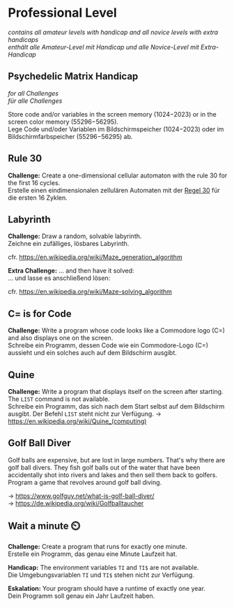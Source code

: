 # Professional Level

*contains all amateur levels with handicap and all novice levels with extra handicaps*  
*enthält alle Amateur-Level mit Handicap und alle Novice-Level mit Extra-Handicap*

## Psychedelic Matrix Handicap

*for all Challenges*  
*für alle Challenges*

Store code and/or variables in the screen memory ($1024-$2023) or in the screen color memory ($55296-$56295).  
Lege Code und/oder Variablen im Bildschirmspeicher ($1024-$2023) oder im Bildschirmfarbspeicher ($55296-$56295) ab.

## Rule 30

**Challenge:**
Create a one-dimensional cellular automaton with the rule 30 for the first 16 cycles.  
Erstelle einen eindimensionalen zellulären Automaten mit der [Regel 30](https://en.wikipedia.org/wiki/Rule_30) für die ersten 16 Zyklen.

## Labyrinth

**Challenge:**
Draw a random, solvable labyrinth.  
Zeichne ein zufälliges, lösbares Labyrinth.

cfr. https://en.wikipedia.org/wiki/Maze_generation_algorithm

**Extra Challenge:**
… and then have it solved:  
… und lasse es anschließend lösen:

cfr. https://en.wikipedia.org/wiki/Maze-solving_algorithm

## C= is for Code

**Challenge:**
Write a program whose code looks like a Commodore logo (C=) and also displays one on the screen.  
Schreibe ein Programm, dessen Code wie ein Commodore-Logo (C=) aussieht und ein solches auch auf dem Bildschirm ausgibt.

## Quine

**Challenge:**
Write a program that displays itself on the screen after starting. The `LIST` command is not available.  
Schreibe ein Programm, das sich nach dem Start selbst auf dem Bildschirm ausgibt. Der Befehl `LIST` steht nicht zur Verfügung.
→ https://en.wikipedia.org/wiki/Quine_(computing)

## Golf Ball Diver

Golf balls are expensive, but are lost in large numbers. That's why there are golf ball divers. They fish golf balls out of the water that have been accidentally shot into rivers and lakes and then sell them back to golfers. Program a game that revolves around golf ball diving.

→ https://www.golfguy.net/what-is-golf-ball-diver/  
→ https://de.wikipedia.org/wiki/Golfballtaucher


## Wait a minute ⏲️

**Challenge:**
Create a program that runs for exactly one minute.  
Erstelle ein Programm, das genau eine Minute Laufzeit hat.

**Handicap:**
The environment variables `TI` and `TI$` are not available.  
Die Umgebungsvariablen `TI` und `TI$` stehen nicht zur Verfügung.

**Eskalation:**
Your program should have a runtime of exactly one year.  
Dein Programm soll genau ein Jahr Laufzeit haben.
